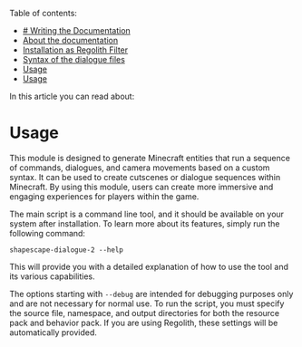 <!-- doctree start -->
Table of contents:
- [# Writing the Documentation](/docs/writing_the_documentation.md)
- [About the documentation](/docs/README.md)
- [Installation as Regolith Filter](/docs/installation.md)
- [Syntax of the dialogue files](/docs/syntax.md)
- [Usage](/docs/usage_as_module.md)
- [Usage](/docs/usage_with_regolith_filter.md)

In this article you can read about:
<!-- doctree end -->
# Usage

This module is designed to generate Minecraft entities that run a sequence of commands, dialogues, and camera movements based on a custom syntax. It can be used to create cutscenes or dialogue sequences within Minecraft. By using this module, users can create more immersive and engaging experiences for players within the game.

The main script is a command line tool, and it should be available on your system after installation. To learn more about its features, simply run the following command:

```
shapescape-dialogue-2 --help
```

This will provide you with a detailed explanation of how to use the tool and its various capabilities.

The options starting with `--debug` are intended for debugging purposes only and are not necessary for normal use. To run the script, you must specify the source file, namespace, and output directories for both the resource pack and behavior pack. If you are using Regolith, these settings will be automatically provided.